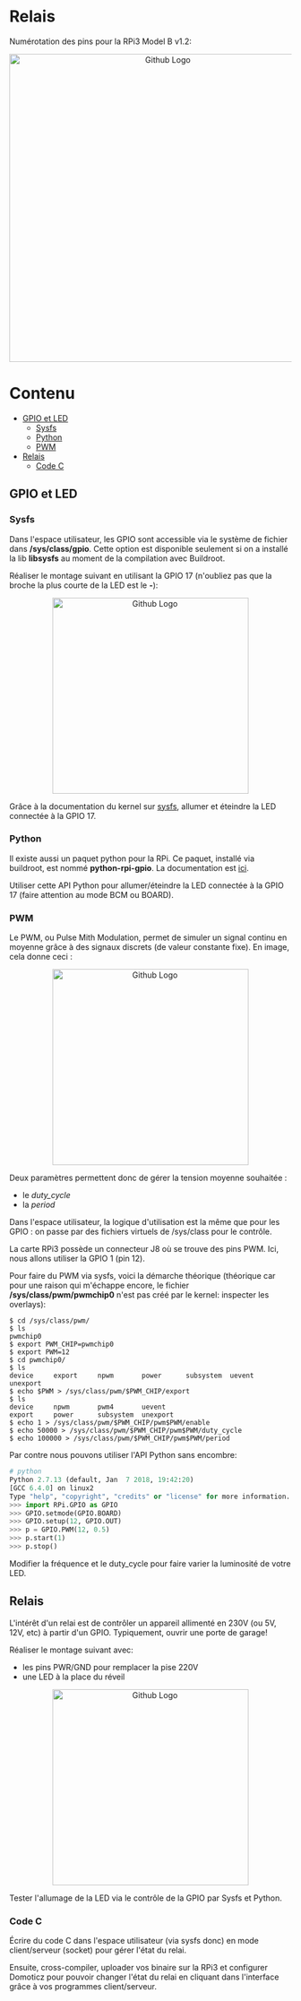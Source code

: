 # Relais

Numérotation des pins pour la RPi3 Model B v1.2:

<p align="center">
  <img src="https://github.com/pblottiere/embsys/blob/master/labs/rpi3/imgs/rpi3pins.png" width="550" title="Github Logo">
</p>

# Contenu

  * [GPIO et LED](#gpio-et-led)
    * [Sysfs](#sysfs)
    * [Python](#python)
    * [PWM](#pwm)
  * [Relais](#relais)
    * [Code C](#c)

## GPIO et LED

### Sysfs

Dans l'espace utilisateur, les GPIO sont accessible via le système de fichier
dans **/sys/class/gpio**. Cette option est disponible seulement si on a installé
la lib **libsysfs** au moment de la compilation avec Buildroot.

Réaliser le montage suivant en utilisant la GPIO 17 (n'oubliez pas que la
broche la plus courte de la LED est le **-**):

<p align="center">
  <img src="https://github.com/pblottiere/embsys/blob/master/labs/rpi3/imgs/led_res.jpg" width="350" title="Github Logo">
</p>

Grâce à la documentation du kernel sur
[sysfs](https://www.kernel.org/doc/Documentation/gpio/sysfs.txt), allumer et
éteindre la LED connectée à la GPIO 17.

### Python

Il existe aussi un paquet python pour la RPi. Ce paquet, installé via
buildroot, est nommé **python-rpi-gpio**. La documentation est
[ici](https://sourceforge.net/p/raspberry-gpio-python/wiki/Home/).

Utiliser cette API Python pour allumer/éteindre la LED connectée à la GPIO 17
(faire attention au mode BCM ou BOARD).

### PWM

Le PWM, ou Pulse Mith Modulation, permet de simuler un signal continu en
moyenne grâce à des signaux discrets (de valeur constante fixe). En image,
cela donne ceci :

<p align="center">
  <img src="https://github.com/pblottiere/embsys/blob/master/labs/rpi3/imgs/pwm.png" width="350" title="Github Logo">
</p>

Deux paramètres permettent donc de gérer la tension moyenne souhaitée :
- le *duty_cycle*
- la *period*

Dans l'espace utilisateur, la logique d'utilisation est la même que pour les
GPIO : on passe par des fichiers virtuels de /sys/class pour le contrôle.

La carte RPi3 possède un connecteur J8 où se trouve des pins PWM. Ici, nous
allons utiliser la GPIO 1 (pin 12).

Pour faire du PWM via sysfs, voici la démarche théorique (théorique car
pour une raison qui m'échappe encore, le fichier
 **/sys/class/pwm/pwmchip0** n'est pas créé par le kernel: inspecter les
overlays):

```` shell
$ cd /sys/class/pwm/
$ ls
pwmchip0
$ export PWM_CHIP=pwmchip0
$ export PWM=12
$ cd pwmchip0/
$ ls
device     export     npwm       power      subsystem  uevent     unexport
$ echo $PWM > /sys/class/pwm/$PWM_CHIP/export
$ ls
device     npwm       pwm4       uevent
export     power      subsystem  unexport
$ echo 1 > /sys/class/pwm/$PWM_CHIP/pwm$PWM/enable
$ echo 50000 > /sys/class/pwm/$PWM_CHIP/pwm$PWM/duty_cycle
$ echo 100000 > /sys/class/pwm/$PWM_CHIP/pwm$PWM/period
````

Par contre nous pouvons utiliser l'API Python sans encombre:

```` python
# python
Python 2.7.13 (default, Jan  7 2018, 19:42:20)
[GCC 6.4.0] on linux2
Type "help", "copyright", "credits" or "license" for more information.
>>> import RPi.GPIO as GPIO
>>> GPIO.setmode(GPIO.BOARD)
>>> GPIO.setup(12, GPIO.OUT)
>>> p = GPIO.PWM(12, 0.5)
>>> p.start(1)
>>> p.stop()
````

Modifier la fréquence et le duty_cycle pour faire varier la luminosité de votre
LED.

## Relais

L'intérêt d'un relai est de contrôler un appareil allimenté en 230V (ou 5V,
12V, etc) à partir d'un GPIO. Typiquement, ouvrir une porte de garage!

Réaliser le montage suivant avec:
- les pins PWR/GND pour remplacer la pise 220V
- une LED à la place du réveil

<p align="center">
  <img src="https://github.com/pblottiere/embsys/blob/master/labs/rpi3/imgs/relai.png" width="350" title="Github Logo">
</p>

Tester l'allumage de la LED via le contrôle de la GPIO par Sysfs et Python.

### Code C

Écrire du code C dans l'espace utilisateur (via sysfs donc) en mode
client/serveur (socket) pour gérer l'état du relai.

Ensuite, cross-compiler, uploader vos binaire sur la RPi3 et configurer Domoticz
pour pouvoir changer l'état du  relai en cliquant dans l'interface grâce à vos
programmes client/serveur.
